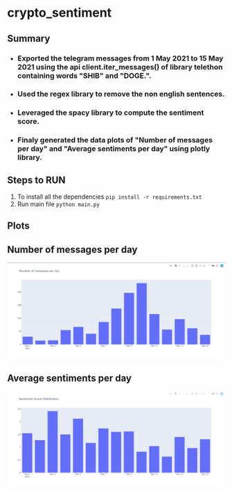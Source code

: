 # crypto_sentiment

## Summary
* ### Exported the telegram messages from 1 May 2021 to 15 May 2021 using the api client.iter_messages() of library telethon containing words "SHIB" and "DOGE.".
* ### Used the regex library to remove the non english sentences.
* ### Leveraged the spacy library to compute the sentiment score.
* ### Finaly generated the data plots of "Number of messages per day" and "Average sentiments per day" using plotly library. 

## Steps to RUN
1. To install all the dependencies
  `pip install -r requirements.txt` 
2. Run main file
  ` python main.py `

## Plots

## Number of messages per day

![Count](/Num_messages.JPG)

## Average sentiments per day

![Sentiment](/Average_sentiments.JPG)
  
 
